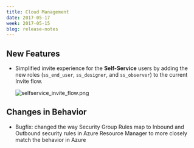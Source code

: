 ```yaml
---
title: Cloud Management
date: 2017-05-17
week: 2017-05-15
blog: release-notes
---
```


## New Features

* Simplified invite experience for the **Self-Service** users by adding the new roles (`ss_end_user`, `ss_designer`, and `ss_observer`) to the current Invite flow.
	
	![selfservice_invite_flow.png](/img/selfservice_invite_flow.png)

## Changes in Behavior

* Bugfix: changed the way Security Group Rules map to Inbound and Outbound security rules in Azure Resource Manager to more closely match the behavior in Azure
